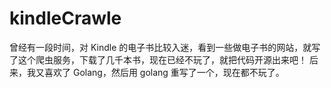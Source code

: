 # kindleCrawle

曾经有一段时间，对 Kindle 的电子书比较入迷，看到一些做电子书的网站，就写了这个爬虫服务，下载了几千本书，现在已经不玩了，就把代码开源出来吧！
后来，我又喜欢了 Golang，然后用 golang 重写了一个，现在都不玩了。

